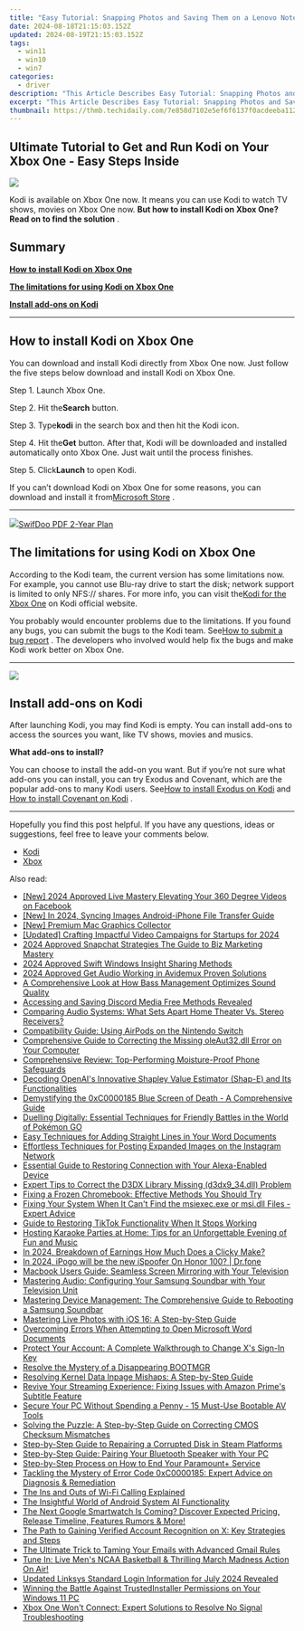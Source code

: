 ```yaml
---
title: "Easy Tutorial: Snapping Photos and Saving Them on a Lenovo Notebook or Desktop"
date: 2024-08-18T21:15:03.152Z
updated: 2024-08-19T21:15:03.152Z
tags:
  - win11
  - win10
  - win7
categories:
  - driver
description: "This Article Describes Easy Tutorial: Snapping Photos and Saving Them on a Lenovo Notebook or Desktop"
excerpt: "This Article Describes Easy Tutorial: Snapping Photos and Saving Them on a Lenovo Notebook or Desktop"
thumbnail: https://thmb.techidaily.com/7e858d7102e5ef6f6137f0acdeeba112d7b0daf0c9e0dad5ba4b3979a33bb860.jpg
---
```


## Ultimate Tutorial to Get and Run Kodi on Your Xbox One - Easy Steps Inside

![](https://images.drivereasy.com/wp-content/uploads/2018/12/img_5c179121837a0.jpg)

 Kodi is available on Xbox One now. It means you can use Kodi to watch TV shows, movies on Xbox One now. **But how to install Kodi on Xbox One? Read on to find the solution** .

## Summary

**[How to install Kodi on Xbox One](https://tools.techidaily.com/drivereasy/download/)**

**[The limitations for using Kodi on Xbox One](https://tools.techidaily.com/drivereasy/download/)**

**[Install add-ons on Kodi](https://tools.techidaily.com/drivereasy/download/)**

---

## How to install Kodi on Xbox One

 You can download and install Kodi directly from Xbox One now. Just follow the five steps below download and install Kodi on Xbox One.

Step 1\. Launch Xbox One.

 Step 2\. Hit the**Search** button.

 Step 3\. Type**kodi** in the search box and then hit the Kodi icon.

 Step 4\. Hit the**Get** button. After that, Kodi will be downloaded and installed automatically onto Xbox One. Just wait until the process finishes.

 Step 5\. Click**Launch** to open Kodi.

 If you can’t download Kodi on Xbox One for some reasons, you can download and install it from[Microsoft Store](https://www.microsoft.com/en-us/p/kodi/9nblggh4t892#activetab=pivot:overviewtab) .

---

<!-- affiliate ads begin -->
<a href="https://purchase.swifdoo.com/order/checkout.php?PRODS=40002580&QTY=1&AFFILIATE=108875&CART=1"><img src="https://secure.avangate.com/images/merchant/8b932759a5a04ddb34bf79e3f9072e4b/products/3_Product%20box%20white-1024x1024.png" border="0">SwifDoo PDF 2-Year Plan</a>
<!-- affiliate ads end -->
## The limitations for using Kodi on Xbox One

 According to the Kodi team, the current version has some limitations now. For example, you cannot use Blu-ray drive to start the disk; network support is limited to only NFS:// shares. For more info, you can visit the[Kodi for the Xbox One](https://kodi.tv/article/kodi-xbox-one) on Kodi official website.

 You probably would encounter problems due to the limitations. If you found any bugs, you can submit the bugs to the Kodi team. See[How to submit a bug report](https://kodi.wiki/view/HOW-TO:Submit%5Fa%5Fbug%5Freport) . The developers who involved would help fix the bugs and make Kodi work better on Xbox One.

---

<!-- affiliate ads begin -->
<a href="https://store.massmailsoftware.com/order/checkout.php?PRODS=2069351&QTY=1&AFFILIATE=108875&CART=1"><img src="https://secure.avangate.com/images/merchant/dc87c13749315c7217cdc4ac692e704c/banera_for_partners-24_%282%29.jpg" border="0"></a>
<!-- affiliate ads end -->
## Install add-ons on Kodi

 After launching Kodi, you may find Kodi is empty. You can install add-ons to access the sources you want, like TV shows, movies and musics.

**What add-ons to install?**

 You can choose to install the add-on you want. But if you’re not sure what add-ons you can install, you can try Exodus and Covenant, which are the popular add-ons to many Kodi users. See[How to install Exodus on Kodi](https://tools.techidaily.com/drivereasy/download/) and [How to install Covenant on Kodi](https://tools.techidaily.com/drivereasy/download/) .

---

 Hopefully you find this post helpful. If you have any questions, ideas or suggestions, feel free to leave your comments below.

* [Kodi](https://tools.techidaily.com/drivereasy/download/)
* [Xbox](https://tools.techidaily.com/drivereasy/download/)

<ins class="adsbygoogle"
     style="display:block"
     data-ad-format="autorelaxed"
     data-ad-client="ca-pub-7571918770474297"
     data-ad-slot="1223367746"></ins>



<ins class="adsbygoogle"
     style="display:block"
     data-ad-client="ca-pub-7571918770474297"
     data-ad-slot="8358498916"
     data-ad-format="auto"
     data-full-width-responsive="true"></ins>

<span class="atpl-alsoreadstyle">Also read:</span>
<div><ul>
<li><a href="https://facebook-videos.techidaily.com/new-2024-approved-live-mastery-elevating-your-360-degree-videos-on-facebook/"><u>[New] 2024 Approved  Live Mastery  Elevating Your 360 Degree Videos on Facebook</u></a></li>
<li><a href="https://fox-helps.techidaily.com/new-in-2024-syncing-images-android-iphone-file-transfer-guide/"><u>[New] In 2024, Syncing Images  Android-iPhone File Transfer Guide</u></a></li>
<li><a href="https://screen-sharing-recording.techidaily.com/new-premium-mac-graphics-collector/"><u>[New] Premium Mac Graphics Collector</u></a></li>
<li><a href="https://facebook-video-share.techidaily.com/updated-crafting-impactful-video-campaigns-for-startups-for-2024/"><u>[Updated] Crafting Impactful Video Campaigns for Startups for 2024</u></a></li>
<li><a href="https://snapchat-videos.techidaily.com/2024-approved-snapchat-strategies-the-guide-to-biz-marketing-mastery/"><u>2024 Approved  Snapchat Strategies  The Guide to Biz Marketing Mastery</u></a></li>
<li><a href="https://some-tips.techidaily.com/2024-approved-swift-windows-insight-sharing-methods/"><u>2024 Approved  Swift Windows Insight Sharing Methods</u></a></li>
<li><a href="https://ai-vdieo-software.techidaily.com/2024-approved-get-audio-working-in-avidemux-proven-solutions/"><u>2024 Approved Get Audio Working in Avidemux Proven Solutions</u></a></li>
<li><a href="https://techtrends.techidaily.com/a-comprehensive-look-at-how-bass-management-optimizes-sound-quality/"><u>A Comprehensive Look at How Bass Management Optimizes Sound Quality</u></a></li>
<li><a href="https://tiktok-video-recordings.techidaily.com/accessing-and-saving-discord-media-free-methods-revealed/"><u>Accessing and Saving Discord Media  Free Methods Revealed</u></a></li>
<li><a href="https://techtrends.techidaily.com/comparing-audio-systems-what-sets-apart-home-theater-vs-stereo-receivers/"><u>Comparing Audio Systems: What Sets Apart Home Theater Vs. Stereo Receivers?</u></a></li>
<li><a href="https://techtrends.techidaily.com/compatibility-guide-using-airpods-on-the-nintendo-switch/"><u>Compatibility Guide: Using AirPods on the Nintendo Switch</u></a></li>
<li><a href="https://techtrends.techidaily.com/comprehensive-guide-to-correcting-the-missing-oleaut32dll-error-on-your-computer/"><u>Comprehensive Guide to Correcting the Missing oleAut32.dll Error on Your Computer</u></a></li>
<li><a href="https://techtrends.techidaily.com/comprehensive-review-top-performing-moisture-proof-phone-safeguards/"><u>Comprehensive Review: Top-Performing Moisture-Proof Phone Safeguards</u></a></li>
<li><a href="https://tech-revival.techidaily.com/decoding-openais-innovative-shapley-value-estimator-shap-e-and-its-functionalities/"><u>Decoding OpenAI's Innovative Shapley Value Estimator (Shap-E) and Its Functionalities</u></a></li>
<li><a href="https://techtrends.techidaily.com/demystifying-the-0xc0000185-blue-screen-of-death-a-comprehensive-guide/"><u>Demystifying the 0xC0000185 Blue Screen of Death - A Comprehensive Guide</u></a></li>
<li><a href="https://techtrends.techidaily.com/duelling-digitally-essential-techniques-for-friendly-battles-in-the-world-of-pokemon-go/"><u>Duelling Digitally: Essential Techniques for Friendly Battles in the World of Pokémon GO</u></a></li>
<li><a href="https://techtrends.techidaily.com/easy-techniques-for-adding-straight-lines-in-your-word-documents/"><u>Easy Techniques for Adding Straight Lines in Your Word Documents</u></a></li>
<li><a href="https://techtrends.techidaily.com/effortless-techniques-for-posting-expanded-images-on-the-instagram-network/"><u>Effortless Techniques for Posting Expanded Images on the Instagram Network</u></a></li>
<li><a href="https://techtrends.techidaily.com/essential-guide-to-restoring-connection-with-your-alexa-enabled-device/"><u>Essential Guide to Restoring Connection with Your Alexa-Enabled Device</u></a></li>
<li><a href="https://techtrends.techidaily.com/expert-tips-to-correct-the-d3dx-library-missing-d3dx934dll-problem/"><u>Expert Tips to Correct the D3DX Library Missing (d3dx9_34.dll) Problem</u></a></li>
<li><a href="https://techtrends.techidaily.com/fixing-a-frozen-chromebook-effective-methods-you-should-try/"><u>Fixing a Frozen Chromebook: Effective Methods You Should Try</u></a></li>
<li><a href="https://techtrends.techidaily.com/fixing-your-system-when-it-cant-find-the-msiexecexe-or-msidll-files-expert-advice/"><u>Fixing Your System When It Can't Find the msiexec.exe or msi.dll Files - Expert Advice</u></a></li>
<li><a href="https://techtrends.techidaily.com/guide-to-restoring-tiktok-functionality-when-it-stops-working/"><u>Guide to Restoring TikTok Functionality When It Stops Working</u></a></li>
<li><a href="https://techtrends.techidaily.com/hosting-karaoke-parties-at-home-tips-for-an-unforgettable-evening-of-fun-and-music/"><u>Hosting Karaoke Parties at Home: Tips for an Unforgettable Evening of Fun and Music</u></a></li>
<li><a href="https://youtube-zero.techidaily.com/24-breakdown-of-earnings-how-much-does-a-clicky-make/"><u>In 2024, Breakdown of Earnings  How Much Does a Clicky Make?</u></a></li>
<li><a href="https://pokemon-go-android.techidaily.com/in-2024-ipogo-will-be-the-new-ispoofer-on-honor-100-drfone-by-drfone-virtual-android/"><u>In 2024, iPogo will be the new iSpoofer On Honor 100? | Dr.fone</u></a></li>
<li><a href="https://techtrends.techidaily.com/macbook-users-guide-seamless-screen-mirroring-with-your-television/"><u>Macbook Users Guide: Seamless Screen Mirroring with Your Television</u></a></li>
<li><a href="https://techtrends.techidaily.com/mastering-audio-configuring-your-samsung-soundbar-with-your-television-unit/"><u>Mastering Audio: Configuring Your Samsung Soundbar with Your Television Unit</u></a></li>
<li><a href="https://techtrends.techidaily.com/mastering-device-management-the-comprehensive-guide-to-rebooting-a-samsung-soundbar/"><u>Mastering Device Management: The Comprehensive Guide to Rebooting a Samsung Soundbar</u></a></li>
<li><a href="https://techtrends.techidaily.com/mastering-live-photos-with-ios-16-a-step-by-step-guide/"><u>Mastering Live Photos with iOS 16: A Step-by-Step Guide</u></a></li>
<li><a href="https://techtrends.techidaily.com/overcoming-errors-when-attempting-to-open-microsoft-word-documents/"><u>Overcoming Errors When Attempting to Open Microsoft Word Documents</u></a></li>
<li><a href="https://techtrends.techidaily.com/protect-your-account-a-complete-walkthrough-to-change-xs-sign-in-key/"><u>Protect Your Account: A Complete Walkthrough to Change X's Sign-In Key</u></a></li>
<li><a href="https://techtrends.techidaily.com/resolve-the-mystery-of-a-disappearing-bootmgr/"><u>Resolve the Mystery of a Disappearing BOOTMGR</u></a></li>
<li><a href="https://techtrends.techidaily.com/resolving-kernel-data-inpage-mishaps-a-step-by-step-guide/"><u>Resolving Kernel Data Inpage Mishaps: A Step-by-Step Guide</u></a></li>
<li><a href="https://techtrends.techidaily.com/revive-your-streaming-experience-fixing-issues-with-amazon-primes-subtitle-feature/"><u>Revive Your Streaming Experience: Fixing Issues with Amazon Prime's Subtitle Feature</u></a></li>
<li><a href="https://techtrends.techidaily.com/secure-your-pc-without-spending-a-penny-15-must-use-bootable-av-tools/"><u>Secure Your PC Without Spending a Penny - 15 Must-Use Bootable AV Tools</u></a></li>
<li><a href="https://techtrends.techidaily.com/solving-the-puzzle-a-step-by-step-guide-on-correcting-cmos-checksum-mismatches/"><u>Solving the Puzzle: A Step-by-Step Guide on Correcting CMOS Checksum Mismatches</u></a></li>
<li><a href="https://win-solutions.techidaily.com/step-by-step-guide-to-repairing-a-corrupted-disk-in-steam-platforms/"><u>Step-by-Step Guide to Repairing a Corrupted Disk in Steam Platforms</u></a></li>
<li><a href="https://techtrends.techidaily.com/step-by-step-guide-pairing-your-bluetooth-speaker-with-your-pc/"><u>Step-by-Step Guide: Pairing Your Bluetooth Speaker with Your PC</u></a></li>
<li><a href="https://techtrends.techidaily.com/step-by-step-process-on-how-to-end-your-paramountplus-service/"><u>Step-by-Step Process on How to End Your Paramount+ Service</u></a></li>
<li><a href="https://techtrends.techidaily.com/tackling-the-mystery-of-error-code-0xc0000185-expert-advice-on-diagnosis-and-remediation/"><u>Tackling the Mystery of Error Code 0xC0000185: Expert Advice on Diagnosis & Remediation</u></a></li>
<li><a href="https://techtrends.techidaily.com/the-ins-and-outs-of-wi-fi-calling-explained/"><u>The Ins and Outs of Wi-Fi Calling Explained</u></a></li>
<li><a href="https://techtrends.techidaily.com/the-insightful-world-of-android-system-ai-functionality/"><u>The Insightful World of Android System AI Functionality</u></a></li>
<li><a href="https://techtrends.techidaily.com/1722883881406-the-next-google-smartwatch-is-coming-discover-expected-pricing-release-timeline-features-rumors-and-more/"><u>The Next Google Smartwatch Is Coming? Discover Expected Pricing, Release Timeline, Features Rumors & More!</u></a></li>
<li><a href="https://techtrends.techidaily.com/the-path-to-gaining-verified-account-recognition-on-x-key-strategies-and-steps/"><u>The Path to Gaining Verified Account Recognition on X: Key Strategies and Steps</u></a></li>
<li><a href="https://techtrends.techidaily.com/the-ultimate-trick-to-taming-your-emails-with-advanced-gmail-rules/"><u>The Ultimate Trick to Taming Your Emails with Advanced Gmail Rules</u></a></li>
<li><a href="https://techtrends.techidaily.com/tune-in-live-mens-ncaa-basketball-and-thrilling-march-madness-action-on-air/"><u>Tune In: Live Men's NCAA Basketball & Thrilling March Madness Action On Air!</u></a></li>
<li><a href="https://techtrends.techidaily.com/updated-linksys-standard-login-information-for-july-2024-revealed/"><u>Updated Linksys Standard Login Information for July 2024 Revealed</u></a></li>
<li><a href="https://techtrends.techidaily.com/winning-the-battle-against-trustedinstaller-permissions-on-your-windows-11-pc/"><u>Winning the Battle Against TrustedInstaller Permissions on Your Windows 11 PC</u></a></li>
<li><a href="https://techtrends.techidaily.com/xbox-one-wont-connect-expert-solutions-to-resolve-no-signal-troubleshooting/"><u>Xbox One Won't Connect: Expert Solutions to Resolve No Signal Troubleshooting</u></a></li>
</ul></div>
